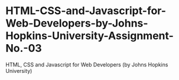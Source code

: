 # HTML-CSS-and-Javascript-for-Web-Developers-by-Johns-Hopkins-University-Assignment-No.-03
HTML, CSS and Javascript for Web Developers (by Johns Hopkins University)
